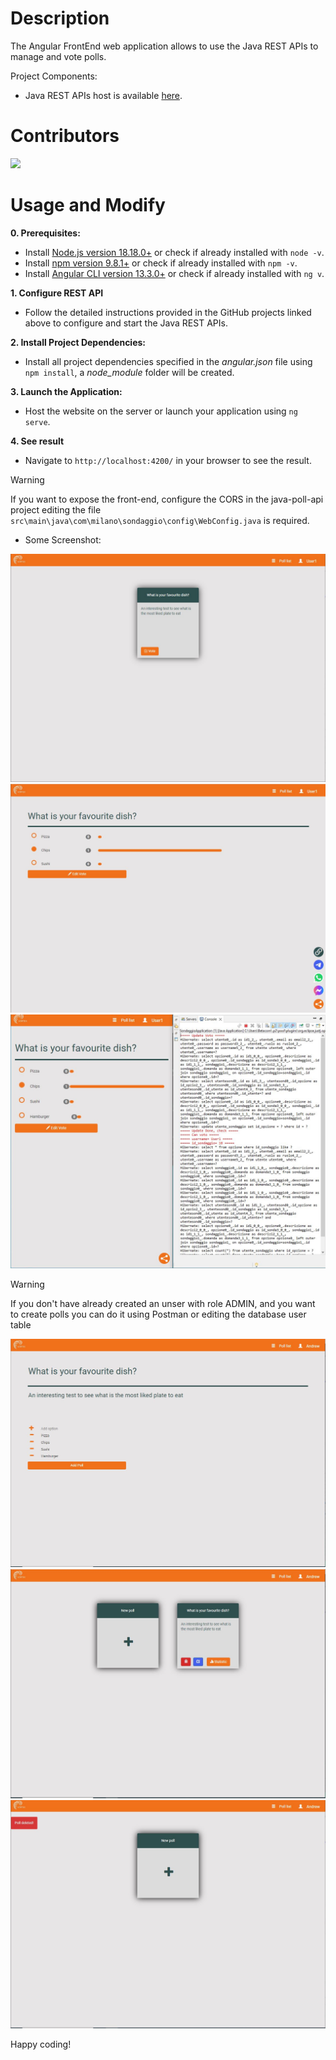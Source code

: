 # Description
The Angular FrontEnd web application allows to use the Java REST APIs to manage and vote polls.

Project Components:
- Java REST APIs host is available [here](https://github.com/Puntiss/java-poll-api).
# Contributors

<img src="https://contrib.rocks/image?repo=ChristianSorgente24/SpringSondaggio" />

# Usage and Modify
**0. Prerequisites:**

- Install [Node.js version 18.18.0+](https://nodejs.org/en/download/current) or check if already installed with `node -v`.
- Install [npm version 9.8.1+](https://docs.npmjs.com/downloading-and-installing-node-js-and-npm) or check if already installed with `npm -v`.
- Install [Angular CLI version 13.3.0+](https://angular.io/cli) or check if already installed with `ng v`.

**1. Configure REST API**
   
- Follow the detailed instructions provided in the GitHub projects linked above to configure and start the Java REST APIs.

**2. Install Project Dependencies:**
   
- Install all project dependencies specified in the *angular.json* file using `npm install`, a *node_module* folder will be created.

**3. Launch the Application:**
- Host the website on the server or launch your application using `ng serve`.

**4. See result**
- Navigate to `http://localhost:4200/` in your browser to see the result.
>[!WARNING]
> If you want to expose the front-end, configure the CORS in the java-poll-api project editing the file `src\main\java\com\milano\sondaggio\config\WebConfig.java` is required. 
- Some Screenshot:

![](https://github.com/Puntiss/angular-poll/blob/master/screenshots/user%20scren.JPG)
![](https://github.com/Puntiss/angular-poll/blob/master/screenshots/after%20user%20has%20voted.JPG)
![](https://github.com/Puntiss/angular-poll/blob/master/screenshots/update%20vote.JPG)

> [!WARNING]
> If you don't have already created an unser with role ADMIN, and you want to create polls you can do it using Postman or editing the database user table

![](https://github.com/Puntiss/angular-poll/blob/master/screenshots/crate%20poll.JPG)
![](https://github.com/Puntiss/angular-poll/blob/master/screenshots/admin%20poll%20options.JPG)
![](https://github.com/Puntiss/angular-poll/blob/master/screenshots/delete%20poll.JPG)

Happy coding!

